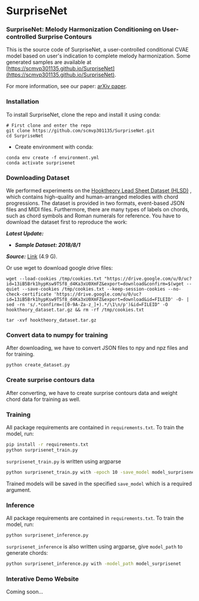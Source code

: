 # SurpriseNet

### SurpriseNet: Melody Harmonization Conditioning on User-controlled Surprise Contours
This is the source code of SurpriseNet, a user-controlled conditional CVAE model based on user's indication to complete melody harmonization.
Some generated samples are available at [https://scmvp301135.github.io/SurpriseNet](https://scmvp301135.github.io/SurpriseNet).

For more information, see our paper:
[arXiv paper](https://arxiv.org/abs/2108.00378).

### Installation
To install SurpriseNet, clone the repo and install it using conda:

```
# First clone and enter the repo
git clone https://github.com/scmvp301135/SurpriseNet.git
cd SurpriseNet
```

* Create environment with conda:
```
conda env create -f environment.yml
conda activate surprisenet
```

### Downloading Dataset

We performed experiments on the [Hooktheory Lead Sheet Dataset (HLSD)](https://github.com/wayne391/lead-sheet-dataset) , which contains high-quality and human-arranged melodies with chord progressions. The dataset is provided in two formats, event-based JSON files and MIDI files. Furthermore, there are many types of labels on chords, such as chord symbols and Roman numerals for reference. You have to download the dataset first to reproduce the work: 

***Latest Update:***
* ***Sample Dataset: 2018/8/1***

***Source:*** [Link](https://drive.google.com/file/d/13iB5Brk1hypKsw9TSf8_d4Ka3xU0XmFZ/view?usp=sharing) (4.9 G).  

Or use wget to download  google drive files:
```
wget --load-cookies /tmp/cookies.txt "https://drive.google.com/u/0/uc?id=13iB5Brk1hypKsw9TSf8_d4Ka3xU0XmFZ&export=download&confirm=$(wget --quiet --save-cookies /tmp/cookies.txt --keep-session-cookies --no-check-certificate 'https://drive.google.com/u/0/uc?id=13iB5Brk1hypKsw9TSf8_d4Ka3xU0XmFZ&export=download&id=FILEID' -O- | sed -rn 's/.*confirm=([0-9A-Za-z_]+).*/\1\n/p')&id=FILEID" -O hooktheory_dataset.tar.gz && rm -rf /tmp/cookies.txt

tar -xvf hooktheory_dataset.tar.gz
```

### Convert data to numpy for training 

After downloading, we have to convert JSON files to npy and npz files and for training. 
```
python create_dataset.py
```

### Create surprise contours data

After converting, we have to create surprise contours data and weight chord data for training as well.

### Training
All package requirements are contained in `requirements.txt`. To train the model, run:

```bash
pip install -r requirements.txt
python surprisenet_train.py
```

`surprisenet_train.py` is written using argparse

```bash
python surprisenet_train.py with -epoch 10 -save_model model_surprisenet
```

Trained models will be saved in the specified `save_model` which is a required argument.

### Inference

All package requirements are contained in `requirements.txt`. To train the model, run:

```bash
python surprisenet_inference.py
```

`surprisenet_inference` is also written using argparse, give `model_path` to generate chords:

```bash
python surprisenet_inference.py with -model_path model_surprisenet
```

### Interative Demo Website

Coming soon...






